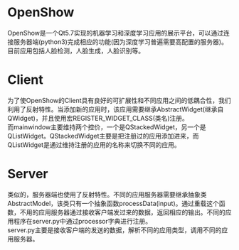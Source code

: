 # OpenShow
OpenShow是一个Qt5.7实现的机器学习和深度学习应用的展示平台，可以通过连接服务器端(python3)完成相应的功能(因为深度学习普遍需要高配置的服务器)。目前应用包括人脸检测，人脸生成，人脸识别等。 
# Client
为了使OpenShow的Client具有良好的可扩展性和不同应用之间的低耦合性，我们利用了反射特性。当添加新的应用时，该应用需要继承AbstractWidget(继承自QWidget)，并且使用宏REGISTER_WIDGET_CLASS(类名)注册。  
而mainwindow主要维持两个控价，一个是QStackedWidget，另一个是QListWidget。QStackedWidget主要是把注册过的应用添加进来，而QListWidget是通过维持注册的应用的名称来切换不同的应用。 
# Server
类似的，服务器端也使用了反射特性。不同的应用服务器需要继承抽象类AbstractModel，该类只有一个抽象函数processData(input)。通过重载这个函数，不用的应用服务器通过接收客户端发过来的数据，返回相应的输出。不同的应用程序在server.py中通过processor字典进行注册。  
server.py主要是接收客户端的发送的数据，解析不同的应用类型，调用不同的应用服务器。

